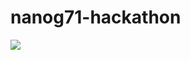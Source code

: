 # nanog71-hackathon


![](https://raw.githubusercontent.com/Maikor/nanog71-hackathon/master/nanog%20hack%20slides.png)
